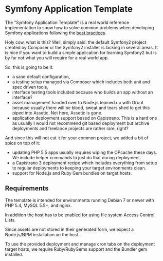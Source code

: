 # Symfony Application Template

The "Symfony Application Template" is a real world reference implementation
to show how to solve common problems when developing Symfony applications
following the [best bractices][003].

Holy cow, what is this? Well, simply said: the default Symfony2 project
created by Composer or the Symfony2 installer is lacking in several
areas. It is nice if you want to build a simple application for learning
Symfony2 but is by far not what you will require for a real world app.

So, this is going to be it:

* a sane default configuration,
* a testing setup managed via Composer which includes both unit and spec
  driven tools,
* interface testing tools included because who builds an app without an
  interface?
* asset management handed over to Node.js teamed up with Grunt because
  usually there will be blood, sweat and tears shed to get this piped
  into Assetic. Not here, Assetic is gone.
* application deployment support based on Capistrano. This is a hard one
  as usually I would not recommend git based deployment but archive
  deployments and freelance projects are rather rare, right?

And since this will not cut it for your common project, we added a bit
of spice on top of it:

* updating PHP 5.5 apps usually requires wiping the OPcache these days.
  We include helper commands to just do that during deployment.
* a Capistrano 3 deployment recipe which includes everything from setup
  to regular deployments to keeping your target environments clean.
* support for Node.js and Ruby Gem bundles on target hosts.

## Requirements

The template is intended for environments running Debian 7 or newer
with PHP 5.4, MySQL 5.5+, and nginx.

In addition the host has to be enabled for using file system Access
Control Lists.

Since assets are not stored in their generated form, we expect a
Node.js/NPM installation on the host.

To use the provided deployment and manage cron tabs on the deployment
target hosts, we require Ruby/RubyGems support and the Bundler gem
installed.

[001]: http://getcomposer.org/
[002]: http://symfony.com/doc/2.7/book/installation.html
[003]: http://symfony.com/doc/2.7/best_practices/index.html
[004]: http://symfony.com/doc/2.7/reference/requirements.html

[050]: http://www.nodejs.org/
[051]: http://www.npmjs.org/

[100]: http://www.ruby-lang.org/
[101]: http://rubygems.org/
[102]: http://bundler.io/
[103]: http://mailcatcher.me/
